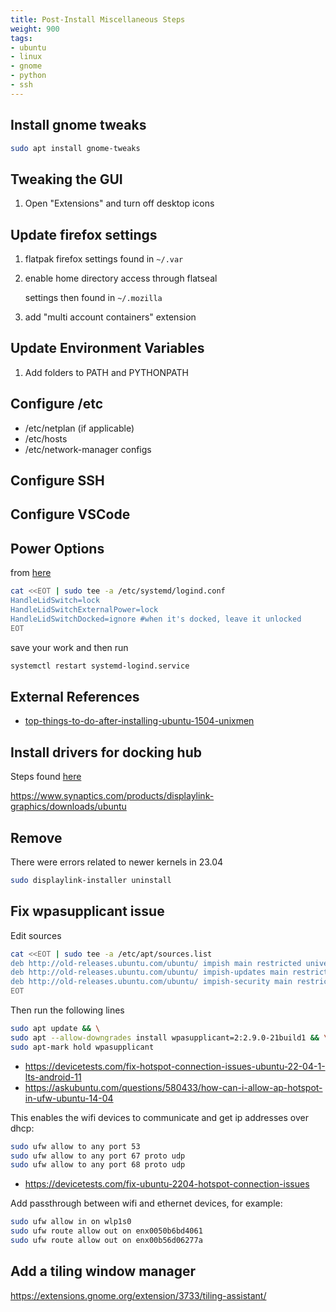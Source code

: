 ```yaml
---
title: Post-Install Miscellaneous Steps
weight: 900
tags:
- ubuntu
- linux
- gnome
- python
- ssh
---
```


## Install gnome tweaks

```bash
sudo apt install gnome-tweaks
```

## Tweaking the GUI

1. Open "Extensions" and turn off desktop icons

## Update firefox settings

1. flatpak firefox settings found in ```~/.var```
2. enable home directory access through flatseal
    
    settings then found in ```~/.mozilla```

2. add "multi account containers" extension

## Update Environment Variables

1. Add folders to PATH and PYTHONPATH

## Configure /etc

* /etc/netplan (if applicable)
* /etc/hosts
* /etc/network-manager configs

## Configure SSH

## Configure VSCode

## Power Options

from [here](https://fostips.com/lid-close-action-ubuntu-21-04-laptop/)

```bash
cat <<EOT | sudo tee -a /etc/systemd/logind.conf
HandleLidSwitch=lock 
HandleLidSwitchExternalPower=lock
HandleLidSwitchDocked=ignore #when it's docked, leave it unlocked
EOT
```

save your work and then run

```bash
systemctl restart systemd-logind.service
```

## External References

* [top-things-to-do-after-installing-ubuntu-1504-unixmen](https://www.unixmen.com/top-things-installing-ubuntu-14-1014-0413-1013-0412-1012-04/)


## Install drivers for docking hub

Steps found [here](https://forums.lenovo.com/t5/Ubuntu/ThinkPad-Hybrid-USB-C-with-USB-A-Dock-for-linux/td-p/4315328)

<https://www.synaptics.com/products/displaylink-graphics/downloads/ubuntu>

## Remove

There were errors related to newer kernels in 23.04

```bash
sudo displaylink-installer uninstall 
```

## Fix wpasupplicant issue

Edit sources

```bash
cat <<EOT | sudo tee -a /etc/apt/sources.list
deb http://old-releases.ubuntu.com/ubuntu/ impish main restricted universe multiverse
deb http://old-releases.ubuntu.com/ubuntu/ impish-updates main restricted universe multiverse
deb http://old-releases.ubuntu.com/ubuntu/ impish-security main restricted universe multiverse
EOT
```

Then run the following lines

```bash
sudo apt update && \
sudo apt --allow-downgrades install wpasupplicant=2:2.9.0-21build1 && \
sudo apt-mark hold wpasupplicant
```

* <https://devicetests.com/fix-hotspot-connection-issues-ubuntu-22-04-1-lts-android-11>
* https://askubuntu.com/questions/580433/how-can-i-allow-ap-hotspot-in-ufw-ubuntu-14-04


This enables the wifi devices to communicate and get ip addresses over dhcp:

```bash
sudo ufw allow to any port 53
sudo ufw allow to any port 67 proto udp
sudo ufw allow to any port 68 proto udp
```

* <https://devicetests.com/fix-ubuntu-2204-hotspot-connection-issues> 


Add passthrough between wifi and ethernet devices, for example:


```bash
sudo ufw allow in on wlp1s0
sudo ufw route allow out on enx0050b6bd4061
sudo ufw route allow out on enx00b56d06277a
```

## Add a tiling window manager

https://extensions.gnome.org/extension/3733/tiling-assistant/